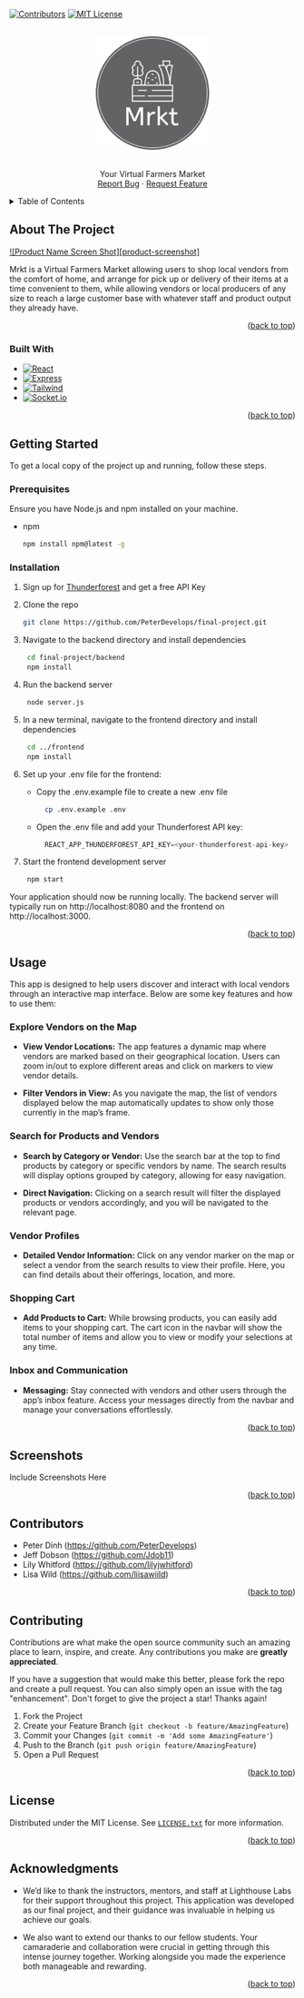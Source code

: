 <a id="readme-top"></a>

[![Contributors][contributors-shield]][contributors-url]
[![MIT License][license-shield]][license-url]



<!-- PROJECT LOGO -->
<br />
<div align="center">
  <a href="https://github.com/PeterDevelops/final-project">
    <img src="frontend/public/Logo.png" alt="Logo" width="200" height="200">
  </a>
<br />
<br />
  <p align="center">
    Your Virtual Farmers Market
    <br />
    <a href="https://github.com/PeterDevelops/final-project/issues/new?labels=bug&template=bug-report---.md">Report Bug</a>
    ·
    <a href="https://github.com/PeterDevelops/final-project/issues/new?labels=enhancement&template=feature-request---.md">Request Feature</a>
<br />
  </p>
</div>



<!-- TABLE OF CONTENTS -->
<details>
  <summary>Table of Contents</summary>
  <ol>
    <li>
      <a href="#about-the-project">About The Project</a>
      <ul>
        <li><a href="#built-with">Built With</a></li>
      </ul>
    </li>
    <li>
      <a href="#getting-started">Getting Started</a>
      <ul>
        <li><a href="#prerequisites">Prerequisites</a></li>
        <li><a href="#installation">Installation</a></li>
      </ul>
    </li>
    <li><a href="#usage">Usage</a></li>
    <li><a href="#roadmap">Roadmap</a></li>
    <li><a href="#contributing">Contributing</a></li>
    <li><a href="#license">License</a></li>
    <li><a href="#contact">Contact</a></li>
    <li><a href="#acknowledgments">Acknowledgments</a></li>
  </ol>
</details>



<!-- ABOUT THE PROJECT -->
## About The Project

[![Product Name Screen Shot][product-screenshot]](https://example.com)

Mrkt is a Virtual Farmers Market allowing users to shop local vendors from the comfort of home, and arrange for pick up or delivery of their items at a time convenient to them, while allowing vendors or local producers of any size to reach a large customer base with whatever staff and product output they already have.

<p align="right">(<a href="#readme-top">back to top</a>)</p>



### Built With

* [![React][React.js]][React-url]
* [![Express][Express.js]][Express-url]
* [![Tailwind][Tailwindcss]][TailwindCSS-url]
* [![Socket.io][Socket.io]][Socket.io-url]

<p align="right">(<a href="#readme-top">back to top</a>)</p>



<!-- GETTING STARTED -->
## Getting Started

To get a local copy of the project up and running, follow these steps.

### Prerequisites

Ensure you have Node.js and npm installed on your machine.
* npm
  ```sh
  npm install npm@latest -g
  ```

### Installation

1. Sign up for [Thunderforest](https://thunderforest.com) and get a free API Key

2. Clone the repo
   ```sh
   git clone https://github.com/PeterDevelops/final-project.git
   ```
3. Navigate to the backend directory and install dependencies
   ```sh
    cd final-project/backend
    npm install
   ```
4. Run the backend server
   ```sh
    node server.js
   ```
5. In a new terminal, navigate to the frontend directory and install dependencies
   ```sh
    cd ../frontend
    npm install
   ```
6. Set up your .env file for the frontend:
    - Copy the .env.example file to create a new .env file
      ```sh
        cp .env.example .env
        ```
    - Open the .env file and add your Thunderforest API key:
      ```js
        REACT_APP_THUNDERFOREST_API_KEY=<your-thunderforest-api-key>
        ```
7. Start the frontend development server
   ```sh
    npm start
   ```

Your application should now be running locally. The backend server will typically run on http://localhost:8080 and the frontend on http://localhost:3000.

<p align="right">(<a href="#readme-top">back to top</a>)</p>



<!-- USAGE EXAMPLES -->
## Usage

This app is designed to help users discover and interact with local vendors through an interactive map interface. Below are some key features and how to use them:

### Explore Vendors on the Map

* __View Vendor Locations:__ The app features a dynamic map where vendors are marked based on their geographical location. Users can zoom in/out to explore different areas and click on markers to view vendor details.

* __Filter Vendors in View:__ As you navigate the map, the list of vendors displayed below the map automatically updates to show only those currently in the map’s frame.

### Search for Products and Vendors

* __Search by Category or Vendor:__ Use the search bar at the top to find products by category or specific vendors by name. The search results will display options grouped by category, allowing for easy navigation.

* __Direct Navigation:__ Clicking on a search result will filter the displayed products or vendors accordingly, and you will be navigated to the relevant page.

### Vendor Profiles

* __Detailed Vendor Information:__ Click on any vendor marker on the map or select a vendor from the search results to view their profile. Here, you can find details about their offerings, location, and more.

### Shopping Cart

* __Add Products to Cart:__ While browsing products, you can easily add items to your shopping cart. The cart icon in the navbar will show the total number of items and allow you to view or modify your selections at any time.

### Inbox and Communication

* __Messaging:__ Stay connected with vendors and other users through the app’s inbox feature. Access your messages directly from the navbar and manage your conversations effortlessly.

<p align="right">(<a href="#readme-top">back to top</a>)</p>



<!-- Screenshots -->
## Screenshots

Include Screenshots Here

<p align="right">(<a href="#readme-top">back to top</a>)</p>


<!-- CONTRIBUTORS -->
## Contributors

- Peter Dinh (https://github.com/PeterDevelops)
- Jeff Dobson (https://github.com/Jdob11)
- Lily Whitford (https://github.com/lilyjwhitford)
- Lisa Wild (https://github.com/liisawiild)

<p align="right">(<a href="#readme-top">back to top</a>)</p>



<!-- CONTRIBUTING -->
## Contributing

Contributions are what make the open source community such an amazing place to learn, inspire, and create. Any contributions you make are **greatly appreciated**.

If you have a suggestion that would make this better, please fork the repo and create a pull request. You can also simply open an issue with the tag "enhancement".
Don't forget to give the project a star! Thanks again!

1. Fork the Project
2. Create your Feature Branch (`git checkout -b feature/AmazingFeature`)
3. Commit your Changes (`git commit -m 'Add some AmazingFeature'`)
4. Push to the Branch (`git push origin feature/AmazingFeature`)
5. Open a Pull Request

<p align="right">(<a href="#readme-top">back to top</a>)</p>



<!-- LICENSE -->
## License

Distributed under the MIT License. See [`LICENSE.txt`](https://github.com/PeterDevelops/final-project/blob/main/LICENSE.txt) for more information.

<p align="right">(<a href="#readme-top">back to top</a>)</p>



<!-- ACKNOWLEDGMENTS -->
## Acknowledgments

* We’d like to thank the instructors, mentors, and staff at Lighthouse Labs for their support throughout this project. This application was developed as our final project, and their guidance was invaluable in helping us achieve our goals.

* We also want to extend our thanks to our fellow students. Your camaraderie and collaboration were crucial in getting through this intense journey together. Working alongside you made the experience both manageable and rewarding.

<p align="right">(<a href="#readme-top">back to top</a>)</p>



<!-- MARKDOWN LINKS & IMAGES -->
<!-- https://www.markdownguide.org/basic-syntax/#reference-style-links -->
[contributors-shield]: https://img.shields.io/github/contributors/PeterDevelops/final-project.svg?style=for-the-badge
[contributors-url]: https://github.com/PeterDevelops/final-project/graphs/contributors
[forks-shield]: https://img.shields.io/github/forks/PeterDevelops/final-project.svg?style=for-the-badge
[forks-url]: https://github.com/PeterDevelops/final-project/network/members
[stars-shield]: https://img.shields.io/github/stars/PeterDevelops/final-project.svg?style=for-the-badge
[stars-url]: https://github.com/PeterDevelops/final-project/stargazers
[issues-shield]: https://img.shields.io/github/issues/PeterDevelops/final-project.svg?style=for-the-badge
[issues-url]: https://github.com/PeterDevelops/final-project/issues
[license-shield]: https://img.shields.io/github/license/PeterDevelops/final-project.svg?style=for-the-badge
[license-url]: https://github.com/PeterDevelops/final-project/blob/main/LICENSE.txt
[React.js]: https://img.shields.io/badge/React-20232A?style=for-the-badge&logo=react&logoColor=61DAFB
[React-url]: https://reactjs.org/
[Express.js]: https://img.shields.io/badge/Express.js-35495E?style=for-the-badge&logo=express&logoColor=4FC08D
[Express-url]: https://expressjs.com/
[TailwindCSS]: https://img.shields.io/badge/TailwindCSS-1e293b?style=for-the-badge&logo=tailwindcss&logoColor=388df8
[TailwindCSS-url]: https://tailwindcss.com/
[Socket.io]: https://img.shields.io/badge/socket.io-563D7C?style=for-the-badge&logo=socketdotio&logoColor=white
[Socket.io-url]: https://socket.io/
